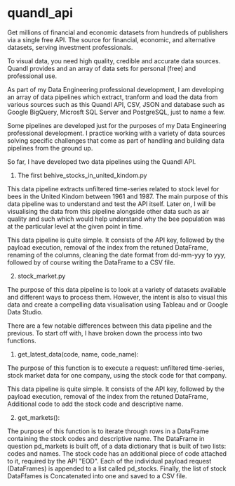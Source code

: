 # quandl_api
Get millions of financial and economic datasets from hundreds of publishers via a single free API.
The source for financial, economic, and alternative datasets, serving investment professionals.

To visual data, you need high quality, credible and accurate data sources. Quandl provides and an array of data sets for personal (free) and professional use. 

As part of my Data Engineering professional development, I am developing an array of data pipelines which extract, tranform and load the data from various sources such as this Quandl API, CSV, JSON and database such as Google BigQuery, Microsft SQL Server and PostgreSQL, just to name a few. 

Some pipelines are developed just for the purposes of my Data Engineering professional development. I practice working with a variety of data sources solving specific challenges that come as part of handling and building data pipelines from the ground up. 

So far, I have developed two data pipelines using the Quandl API. 

1. The first behive_stocks_in_united_kindom.py

This data pipeline extracts unfiltered time-series related to stock level for bees in the United Kindom between 1961 and 1987. The main purpose of this data pipeline was to understand and test the API itself. Later on, I will be visualising the data from this pipeline alongside other data such as air quality and such which would help understand why the bee population was at the particular level at the given point in time. 

This data pipeline is quite simple. It consists of the API key, followed by the payload execution, removal of the index from the retuned DataFrame, renaming of the columns, cleaning the date format from dd-mm-yyy to yyy, followed by of course writing the DataFrame to a CSV file.  

2. stock_market.py

The purpose of this data pipeline is to look at a variety of datasets available and different ways to process them. However, the intent is also to visual this data and create a compelling data visualisation using Tableau and or Google Data Studio. 

There are a few notable differences between this data pipeline and the previous. To start off with, I have broken down the process into two functions. 

1. get_latest_data(code, name, code_name):

The purpose of this function is to execute a request: unfiltered time-series, stock market data for one company, using the stock code for that company. 

This data pipeline is quite simple. It consists of the API key, followed by the payload execution, removal of the index from the retuned DataFrame, Additional code to add the stock code and descriptive name. 


2. get_markets():

The purpose of this function is to iterate through rows in a DataFrame containing the stock codes and descriptive name. The DataFrame in question pd_markets is built off, of a data dictionary that is built of two lists: codes and names. The stock code has an additional piece of code attached to it, required by the API "EOD". Each of the individual payload request (DataFrames) is appended to a list called pd_stocks. Finally, the list of stock DataFfames is Concatenated into one and saved to a CSV file.  
